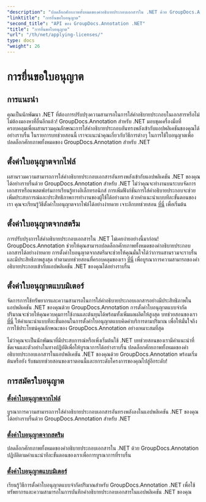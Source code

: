 ```yaml
---
"description": "ปลดล็อกศักยภาพทั้งหมดของคำอธิบายประกอบเอกสารใน .NET ด้วย GroupDocs.Annotation ปฏิบัติตามบทช่วยสอนทีละขั้นตอนของเราเพื่อการบูรณาการที่ราบรื่น"
"linktitle": "การยื่นขอใบอนุญาต"
"second_title": "API ของ GroupDocs.Annotation .NET"
"title": "การยื่นขอใบอนุญาต"
"url": "/th/net/applying-licenses/"
type: docs
"weight": 26
---
```


# การยื่นขอใบอนุญาต

## การแนะนำ

คุณเป็นนักพัฒนา .NET ที่ต้องการปรับปรุงความสามารถในการใส่คำอธิบายประกอบในเอกสารหรือไม่ ไม่ต้องมองหาที่อื่นอีกแล้ว! GroupDocs.Annotation สำหรับ .NET มอบชุดเครื่องมือที่ครอบคลุมเพื่อผสานรวมคุณลักษณะการใส่คำอธิบายประกอบอันทรงพลังเข้ากับแอปพลิเคชันของคุณได้อย่างราบรื่น ในรายการบทช่วยสอนนี้ เราจะแนะนำคุณเกี่ยวกับวิธีการต่างๆ ในการใช้ใบอนุญาตเพื่อปลดล็อกศักยภาพทั้งหมดของ GroupDocs.Annotation สำหรับ .NET

## ตั้งค่าใบอนุญาตจากไฟล์
ผสานรวมความสามารถการใส่คำอธิบายประกอบเอกสารอันทรงพลังเข้ากับแอปพลิเคชัน .NET ของคุณได้อย่างราบรื่นด้วย GroupDocs.Annotation สำหรับ .NET ไม่ว่าคุณจะทำงานบนระบบจัดการเอกสารหรือแพลตฟอร์มการเรียนรู้ทางอิเล็กทรอนิกส์ การเพิ่มฟังก์ชันการใส่คำอธิบายประกอบจะช่วยเพิ่มประสบการณ์และประสิทธิภาพการทำงานของผู้ใช้ได้อย่างมาก ด้วยคำแนะนำแบบทีละขั้นตอนของเรา คุณจะเรียนรู้วิธีตั้งค่าใบอนุญาตจากไฟล์ได้อย่างง่ายดาย เจาะลึกบทช่วยสอน [ที่นี่](./set-license-from-file/) เพื่อเริ่มต้น

## ตั้งค่าใบอนุญาตจากสตรีม
การปรับปรุงการใส่คำอธิบายประกอบเอกสารใน .NET ไม่เคยง่ายอย่างนี้มาก่อน! GroupDocs.Annotation ช่วยให้คุณสามารถปลดล็อกศักยภาพทั้งหมดของคำอธิบายประกอบเอกสารได้อย่างง่ายดาย การตั้งค่าใบอนุญาตจากสตรีมจะช่วยให้คุณมั่นใจได้ว่าการผสานรวมจะราบรื่นและมีประสิทธิภาพสูงสุด ทำตามบทช่วยสอนที่ครอบคลุมของเรา [ที่นี่](./set-license-from-stream/) เพื่อบูรณาการความสามารถของคำอธิบายประกอบเข้ากับแอปพลิเคชัน .NET ของคุณได้อย่างราบรื่น

## ตั้งค่าใบอนุญาตแบบมิเตอร์
จัดการการใช้ทรัพยากรและความสามารถในการใส่คำอธิบายประกอบเอกสารอย่างมีประสิทธิภาพในแอปพลิเคชัน .NET ของคุณด้วย GroupDocs.Annotation การตั้งค่าใบอนุญาตแบบจำกัดปริมาณจะช่วยให้คุณควบคุมการใช้งานและต้นทุนได้พร้อมทั้งเพิ่มผลผลิตให้สูงสุด บทช่วยสอนของเรา [ที่นี่](./set-metered-license/) ให้คำแนะนำแบบทีละขั้นตอนในการตั้งค่าใบอนุญาตแบบคิดค่าบริการตามปริมาณ เพื่อให้มั่นใจถึงการใช้ประโยชน์คุณลักษณะของ GroupDocs.Annotation อย่างเหมาะสมที่สุด

ไม่ว่าคุณจะเป็นนักพัฒนาที่มีประสบการณ์หรือเพิ่งเริ่มต้นใช้ .NET บทช่วยสอนของเรามีคำแนะนำที่ชัดเจนและตัวอย่างในทางปฏิบัติเพื่อให้บูรณาการได้อย่างราบรื่น ปลดล็อกศักยภาพทั้งหมดของคำอธิบายประกอบเอกสารในแอปพลิเคชัน .NET ของคุณด้วย GroupDocs.Annotation พร้อมเริ่มต้นหรือยัง รับชมบทช่วยสอนของเราตอนนี้และยกระดับโครงการของคุณไปสู่อีกระดับ!

## การสมัครใบอนุญาต
### [ตั้งค่าใบอนุญาตจากไฟล์](./set-license-from-file/)
บูรณาการความสามารถการใส่คำอธิบายประกอบเอกสารอันทรงพลังลงในแอปพลิเคชัน .NET ของคุณได้อย่างราบรื่นด้วย GroupDocs.Annotation สำหรับ .NET
### [ตั้งค่าใบอนุญาตจากสตรีม](./set-license-from-stream/)
ปลดล็อกศักยภาพทั้งหมดของคำอธิบายประกอบเอกสารใน .NET ด้วย GroupDocs.Annotation ปฏิบัติตามคำแนะนำทีละขั้นตอนของเราเพื่อการบูรณาการที่ราบรื่น
### [ตั้งค่าใบอนุญาตแบบมิเตอร์](./set-metered-license/)
เรียนรู้วิธีการตั้งค่าใบอนุญาตแบบจำกัดปริมาณสำหรับ GroupDocs.Annotation .NET เพื่อใช้ทรัพยากรและความสามารถในการบันทึกคำอธิบายประกอบเอกสารในแอปพลิเคชัน .NET ของคุณ